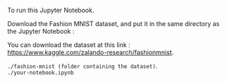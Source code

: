 To run this Jupyter Notebook.

Download the Fashion MNIST dataset, and put it in the same directory as the Jupyter Notebook : 

You can download the dataset at this link : https://www.kaggle.com/zalando-research/fashionmnist.  

```./fashion-mnist (folder containing the dataset)```.  
```./your-notebook.ipynb```
